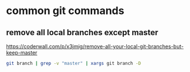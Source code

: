 # common git commands

## remove all local branches except master

<https://coderwall.com/p/x3jmig/remove-all-your-local-git-branches-but-keep-master>

```bash
git branch | grep -v "master" | xargs git branch -D
```
